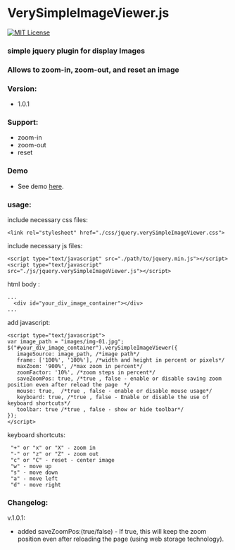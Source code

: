 VerySimpleImageViewer.js
==========
[![MIT License][license-image]][license-url]

[license-image]: http://img.shields.io/badge/license-MIT-blue.svg?style=flat
[license-url]: LICENSE

### simple jquery plugin for display Images 
### Allows to zoom-in, zoom-out, and reset an image

### Version:
* 1.0.1

### Support:
* zoom-in
* zoom-out
* reset

### Demo
* See demo <a href="https://meshesha.github.io/verySimpleImageViewer/" target="_blank">here</a>.

###  usage:
 include necessary css files:
 ```
<link rel="stylesheet" href="./css/jquery.verySimpleImageViewer.css">
```
 include necessary js files:
 ```
<script type="text/javascript" src="./path/to/jquery.min.js"></script>
<script type="text/javascript" src="./js/jquery.verySimpleImageViewer.js"></script>
 ```
 html body :
 ```
 ...
   <div id="your_div_image_container"></div>
 ...
 ```
 add javascript:
 ```
<script type="text/javascript">
 var image_path = "images/img-01.jpg";
 $("#your_div_image_container").verySimpleImageViewer({
    imageSource: image_path, /*image path*/
    frame: ['100%', '100%'], /*width and height in percent or pixels*/
    maxZoom: '900%', /*max zoom in percent*/
    zoomFactor: '10%', /*zoom steps in percent*/
    saveZoomPos: true, /*true , false - enable or disable saving zoom position even after reload the page  */
    mouse: true,  /*true , false - enable or disable mouse usage*/
    keyboard: true, /*true , false - Enable or disable the use of keyboard shortcuts*/
    toolbar: true /*true , false - show or hide toolbar*/
 });
</script>
 ``` 
 keyboard shortcuts:
 ```
  "+" or "x" or "X" - zoom in
  "-" or "z" or "Z" - zoom out
  "c" or "C" - reset - center image
  "w" - move up
  "s" - move down
  "a" - move left
  "d" - move right
 ```
 
###  Changelog:
 v.1.0.1:
 - added saveZoomPos:(true/false) -  If true, this will keep the zoom position even after reloading the page (using web storage technology).
